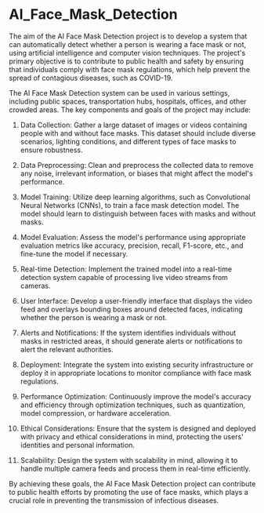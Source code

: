 # AI_Face_Mask_Detection

The aim of the AI Face Mask Detection project is to develop a system that can automatically detect whether a person is wearing a face mask or not, using artificial intelligence and computer vision techniques. The project's primary objective is to contribute to public health and safety by ensuring that individuals comply with face mask regulations, which help prevent the spread of contagious diseases, such as COVID-19.

The AI Face Mask Detection system can be used in various settings, including public spaces, transportation hubs, hospitals, offices, and other crowded areas. The key components and goals of the project may include:

1. Data Collection: Gather a large dataset of images or videos containing people with and without face masks. This dataset should include diverse scenarios, lighting conditions, and different types of face masks to ensure robustness.

2. Data Preprocessing: Clean and preprocess the collected data to remove any noise, irrelevant information, or biases that might affect the model's performance.

3. Model Training: Utilize deep learning algorithms, such as Convolutional Neural Networks (CNNs), to train a face mask detection model. The model should learn to distinguish between faces with masks and without masks.

4. Model Evaluation: Assess the model's performance using appropriate evaluation metrics like accuracy, precision, recall, F1-score, etc., and fine-tune the model if necessary.

5. Real-time Detection: Implement the trained model into a real-time detection system capable of processing live video streams from cameras.

6. User Interface: Develop a user-friendly interface that displays the video feed and overlays bounding boxes around detected faces, indicating whether the person is wearing a mask or not.

7. Alerts and Notifications: If the system identifies individuals without masks in restricted areas, it should generate alerts or notifications to alert the relevant authorities.

8. Deployment: Integrate the system into existing security infrastructure or deploy it in appropriate locations to monitor compliance with face mask regulations.

9. Performance Optimization: Continuously improve the model's accuracy and efficiency through optimization techniques, such as quantization, model compression, or hardware acceleration.

10. Ethical Considerations: Ensure that the system is designed and deployed with privacy and ethical considerations in mind, protecting the users' identities and personal information.

11. Scalability: Design the system with scalability in mind, allowing it to handle multiple camera feeds and process them in real-time efficiently.

By achieving these goals, the AI Face Mask Detection project can contribute to public health efforts by promoting the use of face masks, which plays a crucial role in preventing the transmission of infectious diseases.
